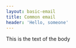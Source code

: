 ```yaml
---
layout: basic-email
title: Common email
header: 'Hello, someone'
---
```

This is the text of the body
